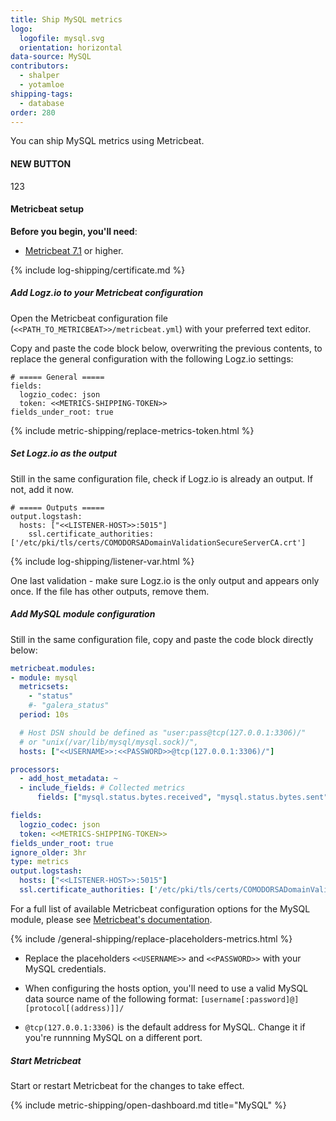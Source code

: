 ```yaml
---
title: Ship MySQL metrics
logo:
  logofile: mysql.svg
  orientation: horizontal
data-source: MySQL
contributors:
  - shalper
  - yotamloe
shipping-tags:
  - database
order: 280
---
```


You can ship MySQL metrics using Metricbeat.
#### NEW BUTTON
123
<!-- logzio-inject:grafana:dashboards-installation ids=['1m3Sqx6atnxPd7829LV2W5'] -->


#### Metricbeat setup

**Before you begin, you'll need**:

* [Metricbeat 7.1](https://www.elastic.co/guide/en/beats/metricbeat/current/metricbeat-installation.html) or higher.

<div class="tasklist">

{% include log-shipping/certificate.md %}

##### Add Logz.io to your Metricbeat configuration

Open the Metricbeat configuration file (`<<PATH_TO_METRICBEAT>>/metricbeat.yml`) with your preferred text editor.

Copy and paste the code block below, overwriting the previous contents, to replace the general configuration with the following Logz.io settings:

```shell
# ===== General =====
fields:
  logzio_codec: json
  token: <<METRICS-SHIPPING-TOKEN>>
fields_under_root: true
```
{% include metric-shipping/replace-metrics-token.html %}

##### Set Logz.io as the output

Still in the same configuration file, check if Logz.io is already an output. If not, add it now.


```shell
# ===== Outputs =====
output.logstash:
  hosts: ["<<LISTENER-HOST>>:5015"]
    ssl.certificate_authorities: ['/etc/pki/tls/certs/COMODORSADomainValidationSecureServerCA.crt']
```

{% include log-shipping/listener-var.html %} 

One last validation - make sure Logz.io is the only output and appears only once.
If the file has other outputs, remove them.



##### Add MySQL module configuration

Still in the same configuration file, copy and paste the code block directly below:


```yml
metricbeat.modules:
- module: mysql
  metricsets:
    - "status"
    #- "galera_status"
  period: 10s

  # Host DSN should be defined as "user:pass@tcp(127.0.0.1:3306)/"
  # or "unix(/var/lib/mysql/mysql.sock)/",
  hosts: ["<<USERNAME>>:<<PASSWORD>>@tcp(127.0.0.1:3306)/"]

processors:
  - add_host_metadata: ~
  - include_fields: # Collected metrics
      fields: ["mysql.status.bytes.received", "mysql.status.bytes.sent", "mysql.status.command.delete", "mysql.status.command.insert", "mysql.status.command.select", "mysql.status.command.update", "mysql.status.connections", "mysql.status.open.files", "mysql.status.opened", "mysql.status.threads.created", "mysql.status.threads.running", "event.module", "metricset.name", "agent.hostname", "host.name","token","logzio_codec","type","service.type"]

fields:
  logzio_codec: json
  token: <<METRICS-SHIPPING-TOKEN>>
fields_under_root: true
ignore_older: 3hr
type: metrics
output.logstash:
  hosts: ["<<LISTENER-HOST>>:5015"]
  ssl.certificate_authorities: ['/etc/pki/tls/certs/COMODORSADomainValidationSecureServerCA.crt']
```

For a full list of available Metricbeat configuration options for the MySQL module, please see [Metricbeat's documentation](https://www.elastic.co/guide/en/beats/metricbeat/current/metricbeat-module-mysql.html).

{% include /general-shipping/replace-placeholders-metrics.html %}

* Replace the placeholders `<<USERNAME>>` and `<<PASSWORD>>` with your MySQL credentials.

* When configuring the hosts option, you'll need to use a valid MySQL data source name of the following format: `[username[:password]@][protocol[(address)]]/`

* `@tcp(127.0.0.1:3306)` is the default address for MySQL. Change it if you're runnning MySQL on a different port.

##### Start Metricbeat

Start or restart Metricbeat for the changes to take effect.

{% include metric-shipping/open-dashboard.md title="MySQL" %}

</div>